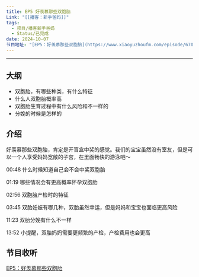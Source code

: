 ```yaml
---
title: EP5 好羡慕那些双胞胎
Link: "[[播客：新手爸妈]]"
tags:
  - 项目/播客新手爸妈
  - Status/已完成
date: 2024-10-07
节目地址: "[EP5：好羡慕那些双胞胎](https://www.xiaoyuzhoufm.com/episode/6703fd0f81cdab3a93520079)"
---
```

---

## 大纲

- 双胞胎，有哪些种类，有什么特征
- 什么人双胞胎概率高
- 双胞胎生育过程中有什么风险和不一样的
- 分娩的时候是怎样的

## 介绍

好羡慕那些双胞胎，肯定是开盲盒中奖的感觉。我们的宝宝虽然没有室友，但是可以一个人享受妈妈宽敞的子宫，在里面畅快的游泳吧～

00:48 什么时候知道自己会不会中奖双胞胎

01:19 哪些情况会有更高概率怀孕双胞胎

02:56 双胞胎产检时的特征

03:45 双胎妊娠有哪几种，双胎虽然幸运，但是妈妈和宝宝也面临更高风险

11:23 双胎分娩有什么不一样

13:52 小提醒，双胎妈妈需要更频繁的产检，产检费用也会更高

## 节目收听

[EP5：好羡慕那些双胞胎](https://www.xiaoyuzhoufm.com/episode/6703fd0f81cdab3a93520079)

